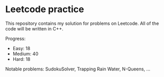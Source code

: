 # Leetcode practice

This repository contains my solution for problems on Leetcode. All of the code will be written in C++.

Progress:

- Easy: 18
- Medium: 40
- Hard: 18

Notable problems: SudokuSolver, Trapping Rain Water, N-Queens, ...
